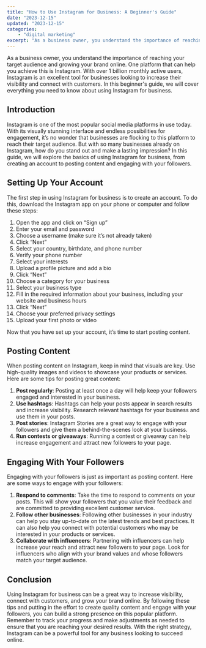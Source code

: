 ```yaml
---
title: "How to Use Instagram for Business: A Beginner's Guide"
date: "2023-12-15"
updated: "2023-12-15"
categories: 
    - "digital marketing"
excerpt: "As a business owner, you understand the importance of reaching your target audience and growing your brand online. One platform that can help you achieve this is Instagram. With over 1 billion monthly active users, Instagram is an excellent tool for businesses looking to increase their visibility and connect with customers. In this beginner's guide, we will cover everything you need to know about using Instagram for business."
--- 
```

As a business owner, you understand the importance of reaching your target audience and growing your brand online. One platform that can help you achieve this is Instagram. With over 1 billion monthly active users, Instagram is an excellent tool for businesses looking to increase their visibility and connect with customers. In this beginner's guide, we will cover everything you need to know about using Instagram for business.

## Introduction
Instagram is one of the most popular social media platforms in use today. With its visually stunning interface and endless possibilities for engagement, it’s no wonder that businesses are flocking to this platform to reach their target audience. But with so many businesses already on Instagram, how do you stand out and make a lasting impression? In this guide, we will explore the basics of using Instagram for business, from creating an account to posting content and engaging with your followers.

## Setting Up Your Account
The first step in using Instagram for business is to create an account. To do this, download the Instagram app on your phone or computer and follow these steps:
1. Open the app and click on “Sign up”
2. Enter your email and password
3. Choose a username (make sure it’s not already taken)
4. Click “Next”
5. Select your country, birthdate, and phone number
6. Verify your phone number
7. Select your interests
8. Upload a profile picture and add a bio
9. Click “Next”
10. Choose a category for your business
11. Select your business type
12. Fill in the required information about your business, including your website and business hours
13. Click “Next”
14. Choose your preferred privacy settings
15. Upload your first photo or video

Now that you have set up your account, it’s time to start posting content.

## Posting Content
When posting content on Instagram, keep in mind that visuals are key. Use high-quality images and videos to showcase your products or services. Here are some tips for posting great content:
1. **Post regularly**: Posting at least once a day will help keep your followers engaged and interested in your business.
2. **Use hashtags**: Hashtags can help your posts appear in search results and increase visibility. Research relevant hashtags for your business and use them in your posts.
3. **Post stories**: Instagram Stories are a great way to engage with your followers and give them a behind-the-scenes look at your business.
4. **Run contests or giveaways**: Running a contest or giveaway can help increase engagement and attract new followers to your page.

## Engaging With Your Followers
Engaging with your followers is just as important as posting content. Here are some ways to engage with your followers:
1. **Respond to comments**: Take the time to respond to comments on your posts. This will show your followers that you value their feedback and are committed to providing excellent customer service.
2. **Follow other businesses**: Following other businesses in your industry can help you stay up-to-date on the latest trends and best practices. It can also help you connect with potential customers who may be interested in your products or services.
3. **Collaborate with influencers**: Partnering with influencers can help increase your reach and attract new followers to your page. Look for influencers who align with your brand values and whose followers match your target audience.

## Conclusion
Using Instagram for business can be a great way to increase visibility, connect with customers, and grow your brand online. By following these tips and putting in the effort to create quality content and engage with your followers, you can build a strong presence on this popular platform. Remember to track your progress and make adjustments as needed to ensure that you are reaching your desired results. With the right strategy, Instagram can be a powerful tool for any business looking to succeed online.